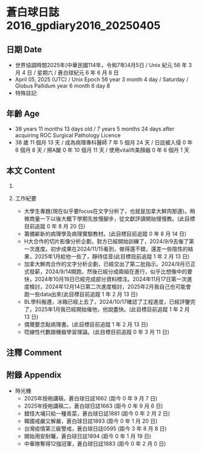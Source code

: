 [_metadata_:encoding]: - "utf-8"
[_metadata_:language]: - "zh-Hant-TW"
[_metadata_:fileformat]: - "markdown"
[_metadata_:MIME_type]: - "text/plain"
[_metadata_:markdown_version]: - "commonmark version 0.30"
[_metadata_:markdown_spec]: - "https://spec.commonmark.org/0.30/"

# 蒼白球日誌2016_gpdiary2016_20250405 #

## 日期 Date ##

* 世界協調時間2025年(中華民國114年，令和7年)4月5日 / Unix 紀元 56 年 3 月 4 日 / 星期六 / 蒼白球紀元 6 年 6 月 8 日
* April 05, 2025 (UTC) / Unix Epoch 56 year 3 month 4 day / Saturday / Globus Pallidum year 6 month 6 day 8
* 特殊註記:

## 年齡 Age ##

* 38 years 11 months 13 days old / 7 years 5 months 24 days after acquiring ROC Surgical Pathology Licence
* 38 歲 11 個月 13 天 / 成為病理專科醫師 7 年 5 個月 24 天 / 日誌被入侵 0 年 6 個月 8 天 / 擦A酸 0 年 10 個月 11 天 / 使用vitalift美顏器 0 年 6 個月 1 天

## 本文 Content ##

1. 

2. 工作紀要

    - 大學生專題(現在似乎要focus在文字分析了，也就是加拿大鮮肉那邊)。稍微商量一下以後大概下學期先放慢腳步，從文獻評讀開始慢慢教。(此目標目前追蹤 0 年 8 月 20 日)
    - 籌備嶄新的病理學及病理實驗教材。(此目標目前追蹤 0 年 8 月 14 日)
    - H大合作的切片影像分析企劃，對方已經開始訓練了，2024/9/9去催了第一次進度。初步成果在2024/11/15看到，做得還不錯，還差一些陰性的結果，2025年1月給他一些了，靜待佳音(此目標目前追蹤 1 年 2 月 13 日)
    - 加拿大鮮肉合作的文字分析企劃，已經交出了第二批指示。2024/9月已正式發薪，2024/9/14開跑，然後已經分成兩組在進行，似乎比想像中的要快，2024年10月18日已經完成部分資料標注。2024年11月17日第一次進度檢討，2024年12月14日第二次進度檢討，2025年2月我自己也可能會跑一些data出來(此目標目前追蹤 1 年 2 月 13 日)
    - BL學科搬遷，冰箱已經上去了，2024/10/17確認了工程進度，已經評鑒完了，2025年1月我已經開始催他，他說盡快。(此目標目前追蹤 1 年 2 月 13 日)
    - 偶爾要念點病理書。(此目標目前追蹤 1 年 2 月 13 日)
    - 唸線性代數跟機器學習理論。(此目標目前追蹤 0 年 3 月 11 日)

## 注釋 Comment ##


## 附錄 Appendix ##

* 時光機
    - 2025年授袍講稿，蒼白球日誌1662 (距今 0 年 9 月 7 日)
    - 2025年授袍講稿二，蒼白球日誌1663 (距今 0 年 9 月 6 日)
    - 錯怪大埔只給一種青菜，蒼白球日誌1881 (距今 0 年 2 月 2 日)
    - 韓國戒嚴又解嚴，蒼白球日誌1893 (距今 0 年 1 月 20 日)
    - 台灣疫情第三級警戒，蒼白球日誌0595 (距今 3 年 8 月 8 日)
    - 開始用安耐曬，蒼白球日誌1894 (距今 0 年 1 月 19 日)
    - 中華隊奪得12強冠軍，蒼白球日誌1883 (距今 0 年 2 月 0 日)
